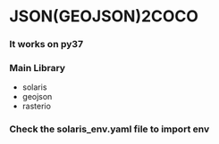 # JSON(GEOJSON)2COCO
### It works on py37

### Main Library
- solaris
- geojson
- rasterio

### Check the solaris_env.yaml file to import env
